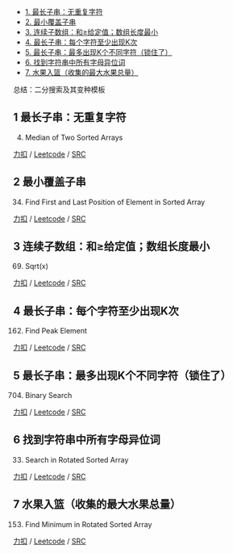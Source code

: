 <!-- GFM-TOC -->
* [1. 最长子串：无重复字符](#1-最长子串：无重复字符)
* [2. 最小覆盖子串](#2-最小覆盖子串)
* [3. 连续子数组：和≥给定值；数组长度最小](#3-连续子数组：和≥给定值；数组长度最小)
* [4. 最长子串：每个字符至少出现K次](#4-最长子串：每个字符至少出现K次)
* [5. 最长子串：最多出现K个不同字符（锁住了）](#5-最长子串：最多出现K个不同字符（锁住了）)
* [6. 找到字符串中所有字母异位词](#6-找到字符串中所有字母异位词)
* [7. 水果入篮（收集的最大水果总量）](#7-水果入篮（收集的最大水果总量）)
<!-- GFM-TOC -->

总结：二分搜索及其变种模板

## 1 最长子串：无重复字符
4. Median of Two Sorted Arrays

[力扣](https://leetcode-cn.com/problems/median-of-two-sorted-arrays/) / [Leetcode](https://leetcode.com/problems/median-of-two-sorted-arrays/) / [SRC](../algo_04_erfen/L4-h.cpp)


## 2 最小覆盖子串
34. Find First and Last Position of Element in Sorted Array

[力扣](https://leetcode-cn.com/problems/find-first-and-last-position-of-element-in-sorted-array/) / [Leetcode](https://leetcode.com/problems/find-first-and-last-position-of-element-in-sorted-array/) / [SRC](../algo_04_erfen/L34-m.cpp)

## 3 连续子数组：和≥给定值；数组长度最小
69. Sqrt(x)

[力扣](https://leetcode-cn.com/problems/sqrtx/) / [Leetcode](https://leetcode.com/problems/sqrtx/) / [SRC](../algo_04_erfen/L69.cpp)

## 4 最长子串：每个字符至少出现K次
162. Find Peak Element

[力扣](https://leetcode-cn.com/find-peak-element/) / [Leetcode](https://leetcode.com/problems/find-peak-element/) / [SRC](../algo_04_erfen/L162-m.cpp)

## 5 最长子串：最多出现K个不同字符（锁住了）
704. Binary Search

[力扣](https://leetcode-cn.com/problems/binary-search/) / [Leetcode](https://leetcode.com/problems/binary-search/) / [SRC](../algo_04_erfen/L704.cpp)

## 6 找到字符串中所有字母异位词
33. Search in Rotated Sorted Array

[力扣](https://leetcode-cn.com/problems/search-in-rotated-sorted-array/) / [Leetcode](https://leetcode.com/problems/search-in-rotated-sorted-array/) / [SRC](../algo_04_erfen/L33-m.cpp)

## 7 水果入篮（收集的最大水果总量）
153. Find Minimum in Rotated Sorted Array	 

[力扣](https://leetcode-cn.com/find-minimum-in-rotated-sorted-array/) / [Leetcode](https://leetcode.com/problems/find-minimum-in-rotated-sorted-array/) / [SRC](../algo_04_erfen/L153-m.cpp)








